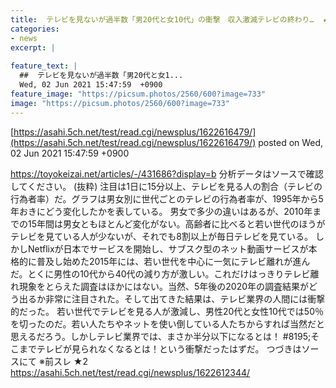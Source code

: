 ```yaml
---
title:  テレビを見ないが過半数「男20代と女10代」の衝撃　収入激減テレビの終わり…  ★3  
categories:
- news
excerpt: |
  
feature_text: |
  ##  テレビを見ないが過半数「男20代と女1...
  Wed, 02 Jun 2021 15:47:59  +0900
feature_image: "https://picsum.photos/2560/600?image=733"
image: "https://picsum.photos/2560/600?image=733"
---
```


[https://asahi.5ch.net/test/read.cgi/newsplus/1622616479/](https://asahi.5ch.net/test/read.cgi/newsplus/1622616479/)
posted on Wed, 02 Jun 2021 15:47:59  +0900

<!--more-->

https://toyokeizai.net/articles/-/431686?display=b 分析データはソースで確認してください。 (抜粋) 注目は1日に15分以上、テレビを見る人の割合（テレビの行為者率）だ。グラフは男女別に世代ごとのテレビの行為者率が、1995年から5年おきにどう変化したかを表している。 男女で多少の違いはあるが、2010年までの15年間は男女ともほとんど変化がない。高齢者に比べると若い世代のほうがテレビを見ている人が少ないが、それでも8割以上が毎日テレビを見ている。 しかしNetflixが日本でサービスを開始し、サブスク型のネット動画サービスが本格的に普及し始めた2015年には、若い世代を中心に一気にテレビ離れが進んだ。とくに男性の10代から40代の減り方が激しい。これだけはっきりテレビ離れ現象をとらえた調査はほかにはない。当然、5年後の2020年の調査結果がどう出るか非常に注目された。そして出てきた結果は、テレビ業界の人間には衝撃的だった。 若い世代でテレビを見る人が激減し、男性20代と女性10代では50％を切ったのだ。若い人たちやネットを使い倒している人たちからすれば当然だと思えるだろう。しかしテレビ業界では、まさか半分以下になるとは！ #8195;そこまでテレビが見られなくなるとは！という衝撃だったはずだ。 つづきはソースにて ※前スレ ★2 https://asahi.5ch.net/test/read.cgi/newsplus/1622612344/
